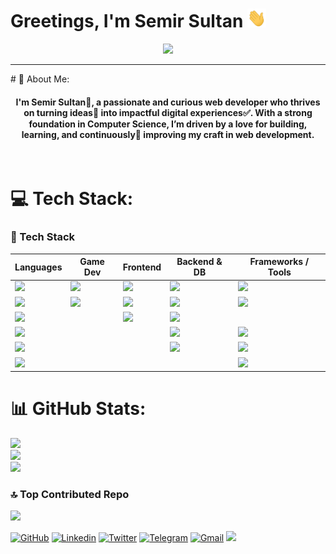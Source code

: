 # Greetings, I'm Semir Sultan <img width="30px" height="30" src="https://github.com/SatYu26/SatYu26/raw/master/Assets/Hi.gif" />
<p align="center">
 <a href="https://github.com/DenverCoder1/readme-typing-svg"><img src="https://readme-typing-svg.herokuapp.com?lines=Game%20developer;Frontend%20developer;Game%20dev%20Entusiast&center=true&width=500&height=50&font=Roboto"></a>
</p>
<hr/>
# 💫 About Me:
<h4 align="center"> I'm Semir Sultan👋, a passionate and curious web developer who thrives on turning ideas🌱 into impactful digital experiences✅. With a strong foundation in Computer Science, I’m driven by a love for building, learning, and continuously📆 improving my craft in web development.</h4>
<br>





# 💻 Tech Stack:
### 🚀 Tech Stack
<table>
  <thead>
    <tr>
      <th>Languages</th>
      <th>Game Dev</th>
      <th>Frontend</th>
      <th>Backend & DB</th>
      <th>Frameworks / Tools</th>
    </tr>
  </thead>
  <tbody>
    <tr>
      <td><img src="https://img.shields.io/badge/c-%2300599C.svg?style=for-the-badge&logo=c&logoColor=white"/></td>
      <td><img src="https://img.shields.io/badge/Unity-100000?style=for-the-badge&logo=unity&logoColor=white"/></td>
      <td><img src="https://img.shields.io/badge/html5-%23E34F26.svg?style=for-the-badge&logo=html5&logoColor=white"/></td>
      <td><img src="https://img.shields.io/badge/node.js-6DA55F?style=for-the-badge&logo=node.js&logoColor=white"/></td>
      <td><img src="https://img.shields.io/badge/Next.js-black?style=for-the-badge&logo=next.js&logoColor=white"/></td>
    </tr>
    <tr>
      <td><img src="https://img.shields.io/badge/c++-%2300599C.svg?style=for-the-badge&logo=c%2B%2B&logoColor=white"/></td>
      <td><img src="https://img.shields.io/badge/C%23-%23239120.svg?style=for-the-badge&logo=csharp&logoColor=white"/></td>
      <td><img src="https://img.shields.io/badge/bootstrap-%238511FA.svg?style=for-the-badge&logo=bootstrap&logoColor=white"/></td>
      <td><img src="https://img.shields.io/badge/MongoDB-%234ea94b.svg?style=for-the-badge&logo=mongodb&logoColor=white"/></td>
      <td><img src="https://img.shields.io/badge/tailwindcss-%2338B2AC.svg?style=for-the-badge&logo=tailwind-css&logoColor=white"/></td>
    </tr>
    <tr>
      <td><img src="https://img.shields.io/badge/c%23-%23239120.svg?style=for-the-badge&logo=csharp&logoColor=white"/></td>
      <td></td>
      <td><img src="https://img.shields.io/badge/react-%2320232a.svg?style=for-the-badge&logo=react&logoColor=%2361DAFB"/></td>
      <td><img src="https://img.shields.io/badge/mysql-4479A1.svg?style=for-the-badge&logo=mysql&logoColor=white"/></td>
      <td></td>
    </tr>
    <tr>
      <td><img src="https://img.shields.io/badge/java-%23ED8B00.svg?style=for-the-badge&logo=openjdk&logoColor=white"/></td>
      <td></td>
      <td></td>
      <td><img src="https://img.shields.io/badge/Room%20DB-%23C1272D.svg?style=for-the-badge&logo=sqlite&logoColor=white"/></td>
      <td><img src="https://img.shields.io/badge/figma-%23F24E1E.svg?style=for-the-badge&logo=figma&logoColor=white"/></td>
    </tr>
    <tr>
      <td><img src="https://img.shields.io/badge/python-3670A0?style=for-the-badge&logo=python&logoColor=ffdd54"/></td>
      <td></td>
      <td></td>
      <td><img src="https://img.shields.io/badge/php-%23777BB4.svg?style=for-the-badge&logo=php&logoColor=white"/></td>
      <td><img src="https://img.shields.io/badge/WordPress-%23117AC9.svg?style=for-the-badge&logo=WordPress&logoColor=white"/></td>
    </tr>
    <tr>
      <td><img src="https://img.shields.io/badge/javascript-%23323330.svg?style=for-the-badge&logo=javascript&logoColor=%23F7DF1E"/></td>
      <td></td>
      <td></td>
      <td></td>
      <td><img src="https://img.shields.io/badge/github%20pages-121013?style=for-the-badge&logo=github&logoColor=white"/></td>
    </tr>
  </tbody>
</table>



# 📊 GitHub Stats:
![](https://github-readme-stats.vercel.app/api?username=Semirss&theme=dark&hide_border=false&include_all_commits=true&count_private=true)<br/>
![](https://github-readme-streak-stats.herokuapp.com/?user=Semirss&theme=dark&hide_border=false)<br/>
![](https://github-readme-stats.vercel.app/api/top-langs/?username=Semirss&theme=dark&hide_border=false&include_all_commits=true&count_private=true&layout=compact)
### 🔝 Top Contributed Repo
![](https://github-contributor-stats.vercel.app/api?username=Semirss&limit=5&theme=dark&combine_all_yearly_contributions=true)

[![GitHub](https://img.shields.io/badge/Github-100000?style=for-the-badge&logo=github&logoColor=white)](https://github.com/Semirss)
[![Linkedin](https://img.shields.io/badge/Linkedin-0077B5?style=for-the-badge&logo=linkedin&logoColor=white)](https://www.linkedin.com/in/semir-sultan-b1142b299/)
[![Twitter](https://img.shields.io/badge/Twitter-1DA1F2?style=for-the-badge&logo=twitter&logoColor=white)](https://x.com/SemamanW)
[![Telegram](https://img.shields.io/badge/Telegram-2CA5E0?style=for-the-badge&logo=telegram&logoColor=white)](https://t.me/Ss1643)
[![Gmail](https://img.shields.io/badge/Gmail-D14836?style=for-the-badge&logo=gmail&logoColor=white)](semirsultan3@gmail.com)
![](https://komarev.com/ghpvc/?username=Semirss&color=blue&style=flat)

